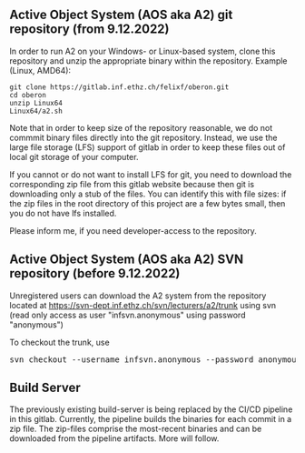 ## Active Object System (AOS aka A2) git repository (from 9.12.2022)

In order to run A2 on your Windows- or Linux-based system, clone this repository and unzip the appropriate binary within the repository. Example (Linux, AMD64):
```
git clone https://gitlab.inf.ethz.ch/felixf/oberon.git
cd oberon
unzip Linux64
Linux64/a2.sh
```
Note that in order to keep size of the repository reasonable, we do not commmit binary files directly into the git repository. Instead, we use the large file storage (LFS) support of gitlab in order to keep these files out of local git storage of your computer. 

If you cannot or do not want to install LFS for git, you need to download the corresponding zip file from this gitlab website because then git is downloading only a stub of the files. You can identify this with file sizes: if the zip files in the root directory of this project are a few bytes small, then you do not have lfs installed.

Please inform me, if you need developer-access to the repository.

## Active Object System (AOS aka A2) SVN repository (before 9.12.2022)

Unregistered users can download the A2 system from the repository located at https://svn-dept.inf.ethz.ch/svn/lecturers/a2/trunk using svn (read only access as user "infsvn.anonymous" using password "anonymous")

To checkout the trunk, use
<pre>
svn checkout --username infsvn.anonymous --password anonymous https://svn-dept.inf.ethz.ch/svn/lecturers/a2/trunk aos
</pre>

## Build Server

The previously existing build-server is being replaced by the CI/CD pipeline in this gitlab. Currently, the pipeline builds the binaries for each commit in a zip file. The zip-files comprise the most-recent binaries and can be downloaded from the pipeline artifacts. More will follow. 
